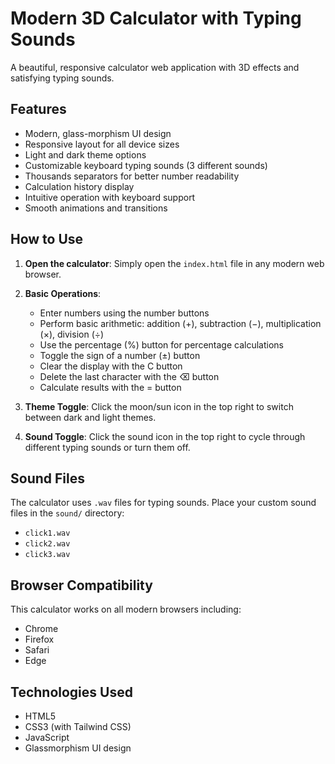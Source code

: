 # Modern 3D Calculator with Typing Sounds

A beautiful, responsive calculator web application with 3D effects and satisfying typing sounds.

## Features

- Modern, glass-morphism UI design
- Responsive layout for all device sizes
- Light and dark theme options
- Customizable keyboard typing sounds (3 different sounds)
- Thousands separators for better number readability
- Calculation history display
- Intuitive operation with keyboard support
- Smooth animations and transitions

## How to Use

1. **Open the calculator**: Simply open the `index.html` file in any modern web browser.

2. **Basic Operations**:
   - Enter numbers using the number buttons
   - Perform basic arithmetic: addition (+), subtraction (−), multiplication (×), division (÷)
   - Use the percentage (%) button for percentage calculations
   - Toggle the sign of a number (±) button
   - Clear the display with the C button
   - Delete the last character with the ⌫ button
   - Calculate results with the = button

3. **Theme Toggle**: Click the moon/sun icon in the top right to switch between dark and light themes.

4. **Sound Toggle**: Click the sound icon in the top right to cycle through different typing sounds or turn them off.

## Sound Files

The calculator uses `.wav` files for typing sounds. Place your custom sound files in the `sound/` directory:
- `click1.wav`
- `click2.wav` 
- `click3.wav`

## Browser Compatibility

This calculator works on all modern browsers including:
- Chrome
- Firefox
- Safari
- Edge

## Technologies Used

- HTML5
- CSS3 (with Tailwind CSS)
- JavaScript
- Glassmorphism UI design 